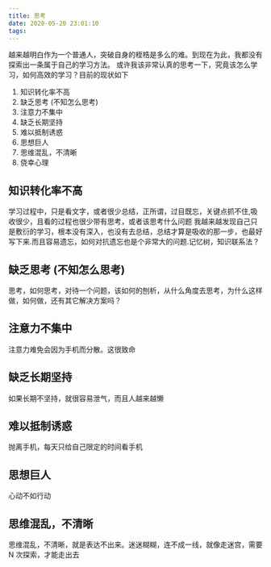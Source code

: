 ```yaml
---
title: 思考
date: 2020-05-20 23:01:10
tags:
---
```


越来越明白作为一个普通人，突破自身的桎梏是多么的难。到现在为此，我都没有探索出一条属于自己的学习方法。
或许我该非常认真的思考一下，究竟该怎么学习，如何高效的学习？目前的现状如下

1. 知识转化率不高
2. 缺乏思考 (不知怎么思考)
3. 注意力不集中
4. 缺乏长期坚持
5. 难以抵制诱惑
6. 思想巨人
7. 思维混乱，不清晰
8. 侥幸心理

## 知识转化率不高

学习过程中，只是看文字，或者很少总结，正所谓，过目既忘，关键点抓不住,吸收很少，且看的过程也很少带有思考，或者该思考什么问题
我越来越发现自己只是敷衍的学习，根本没有深入，也没有去总结，总结才算是吸收的那一步，也最好写下来.而且容易遗忘，如何对抗遗忘也是个非常大的问题.记忆树，知识联系法？

## 缺乏思考 (不知怎么思考)

思考，如何思考，对待一个问题，该如何的刨析，从什么角度去思考，为什么这样做，如何做，还有其它解决方案吗？

## 注意力不集中

注意力难免会因为手机而分散。这很致命

## 缺乏长期坚持

如果长期不坚持，就很容易泄气，而且人越来越懒

## 难以抵制诱惑

抛离手机，每天只给自己限定的时间看手机

## 思想巨人

心动不如行动

## 思维混乱，不清晰

思维混乱，不清晰，就是表达不出来。迷迷糊糊，连不成一线，就像走迷宫，需要 N 次探索，才能走出去
